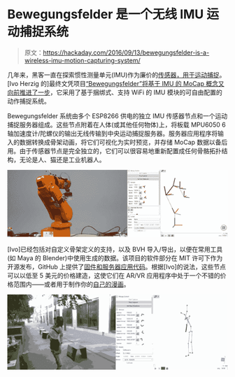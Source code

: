 # Bewegungsfelder 是一个无线 IMU 运动捕捉系统

> 原文：<https://hackaday.com/2016/09/13/bewegungsfelder-is-a-wireless-imu-motion-capturing-system/>

几年来，黑客一直在探索惯性测量单元(IMU)作为廉价的[传感器，用于运动捕捉](http://hackaday.com/2013/08/15/imu-boards-as-next-gen-motion-capture-suit/)。[Ivo Herzig 的]最终文凭项目[“Bewegungsfelder”将基于 IMU 的 MoCap 概念又向前推进了一步](http://herrzig.ch/work/bewegungsfelder/)，它采用了基于捆绑式、支持 WiFi 的 IMU 模块的可自由配置的动作捕捉系统。

Bewegungsfelder 系统由多个 ESP8266 供电的独立 IMU 传感器节点和一个运动捕捉服务器组成。这些节点附着在人体(或其他任何物体)上，将板载 MPU6050 6 轴加速度计/陀螺仪的输出无线传输到中央运动捕捉服务器。服务器应用程序将输入的数据转换成骨架动画，将它们可视化为实时预览，并存储 MoCap 数据以备后用。由于传感器节点是完全独立的，它们可以很容易地重新配置成任何骨骼拓扑结构，无论是人、猫还是工业机器人。

[![robocap](img/a02535a1e2fef57d4081e712d9a02767.png)](https://hackaday.com/wp-content/uploads/2016/09/robocap.gif)

[Ivo]已经包括对自定义骨架定义的支持，以及 BVH 导入/导出，以便在常用工具(如 Maya 的 Blender)中使用生成的数据。该项目的软件部分在 MIT 许可下作为开源发布，GitHub 上提供了[固件和服务器应用代码](https://github.com/herzig/bewegungsfelder)。根据[Ivo]的说法，这些节点可以以低至 5 美元的价格建造，这使它们在 AR/VR 应用程序中处于一个不错的价格范围内——或者用于制作你的[自己的漫画](http://hackaday.com/2016/01/23/amazing-imu-based-motion-capture-suit-turns-you-into-a-cartoon/)。

[![mocap-opti](img/ead6b1ba0ac3ba4c255ff8fe43b7aad4.png)](https://hackaday.com/wp-content/uploads/2016/09/mocap-opti1.gif)